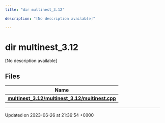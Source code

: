 ```yaml
---
title: "dir multinest_3.12"

description: "[No description available]"

---
```


# dir multinest_3.12

[No description available]

## Files

| Name           |
| -------------- |
| **[multinest_3.12/multinest_3.12/multinest.cpp](/documentation/code/files/multinest__3_812_2multinest_8cpp/#file-multinest-3-12-multinest-3-12-multinest-cpp)**  |






-------------------------------

Updated on 2023-06-26 at 21:36:54 +0000
